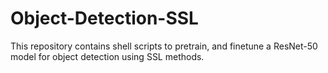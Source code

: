 # Object-Detection-SSL

This repository contains shell scripts to pretrain, and finetune a ResNet-50 model for object detection using SSL methods.
